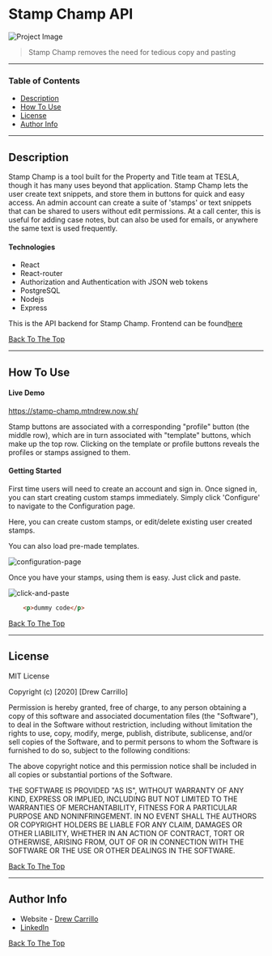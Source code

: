# Stamp Champ API

![Project Image](https://drewcarrillo.com/img/mypics/art/sc-title.JPG
)

> Stamp Champ removes the need for tedious copy and pasting 

---

### Table of Contents


- [Description](#description)
- [How To Use](#how-to-use)
- [License](#license)
- [Author Info](#author-info)

---

## Description

Stamp Champ is a tool built for the Property and Title team at TESLA, though it has many uses beyond that application.  Stamp Champ lets the user create text snippets, and store them in buttons for quick and easy access.  An admin account can create a suite of 'stamps' or text snippets that can be shared to users without edit permissions.  At a call center, this is useful for adding case notes, but can also be used for emails, or anywhere the same text is used frequently.


#### Technologies

- React
- React-router
- Authorization and Authentication with JSON web tokens
- PostgreSQL
- Nodejs
- Express


This is the API backend for Stamp Champ.  Frontend can be found[here](https://github.com/Mtn-Drew/stamp-champ)

[Back To The Top](#stamp-champ)

---

## How To Use

#### Live Demo

https://stamp-champ.mtndrew.now.sh/


Stamp buttons are associated with a corresponding "profile" button (the middle row), which are in turn associated with "template" buttons, which make up the top row.  Clicking on the template or profile buttons reveals the profiles or stamps assigned to them.

#### Getting Started

First time users will need to create an account and sign in.  Once signed in, you can start creating custom stamps immediately.  Simply click 'Configure' to navigate to the Configuration page.

Here, you can create custom stamps, or edit/delete existing user created stamps.

You can also load pre-made templates.

![configuration-page](https://drewcarrillo.com/img/mypics/art/config12.JPG)

Once you have your stamps, using them is easy.  Just click and paste.

![click-and-paste](https://drewcarrillo.com/img/mypics/art/email.webp)

```html
    <p>dummy code</p>
```
[Back To The Top](#stamp-champ)

---

## License

MIT License

Copyright (c) [2020] [Drew Carrillo]

Permission is hereby granted, free of charge, to any person obtaining a copy
of this software and associated documentation files (the "Software"), to deal
in the Software without restriction, including without limitation the rights
to use, copy, modify, merge, publish, distribute, sublicense, and/or sell
copies of the Software, and to permit persons to whom the Software is
furnished to do so, subject to the following conditions:

The above copyright notice and this permission notice shall be included in all
copies or substantial portions of the Software.

THE SOFTWARE IS PROVIDED "AS IS", WITHOUT WARRANTY OF ANY KIND, EXPRESS OR
IMPLIED, INCLUDING BUT NOT LIMITED TO THE WARRANTIES OF MERCHANTABILITY,
FITNESS FOR A PARTICULAR PURPOSE AND NONINFRINGEMENT. IN NO EVENT SHALL THE
AUTHORS OR COPYRIGHT HOLDERS BE LIABLE FOR ANY CLAIM, DAMAGES OR OTHER
LIABILITY, WHETHER IN AN ACTION OF CONTRACT, TORT OR OTHERWISE, ARISING FROM,
OUT OF OR IN CONNECTION WITH THE SOFTWARE OR THE USE OR OTHER DEALINGS IN THE
SOFTWARE.

[Back To The Top](#stamp-champ)

---

## Author Info

- Website - [Drew Carrillo](https://www.drewcarrillo.com)
- [LinkedIn](https://www.linkedin.com/in/drew-dev-carrillo/)

[Back To The Top](#stamp-champ)
